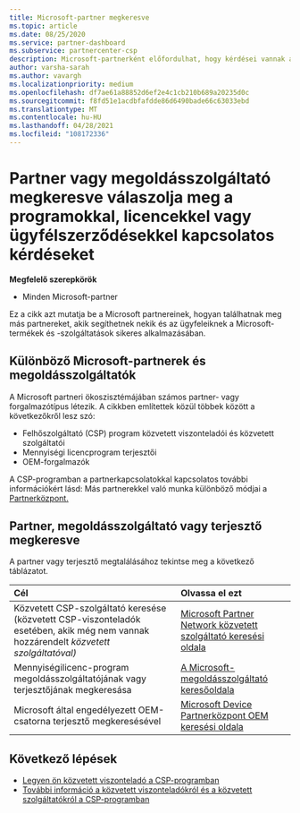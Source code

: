 ```yaml
---
title: Microsoft-partner megkeresve
ms.topic: article
ms.date: 08/25/2020
ms.service: partner-dashboard
ms.subservice: partnercenter-csp
description: Microsoft-partnerként előfordulhat, hogy kérdései vannak arról, hogyan segíthet az ügyfeleknek vagy bizonyos programoknak. Keresse meg a további partnereket, akik segíthetnek.
author: varsha-sarah
ms.author: vavargh
ms.localizationpriority: medium
ms.openlocfilehash: df7ae61a88852d6ef2e4c1cb210b689a20235d0c
ms.sourcegitcommit: f8fd51e1acdbfafdde86d6490bade66c63033ebd
ms.translationtype: MT
ms.contentlocale: hu-HU
ms.lasthandoff: 04/28/2021
ms.locfileid: "108172336"
---
```

# <a name="find-a-partner-or-solution-provider-to-answer-questions-about-programs-licensing-or-customer-deals"></a>Partner vagy megoldásszolgáltató megkeresve válaszolja meg a programokkal, licencekkel vagy ügyfélszerződésekkel kapcsolatos kérdéseket 

**Megfelelő szerepkörök**

- Minden Microsoft-partner

Ez a cikk azt mutatja be a Microsoft partnereinek, hogyan találhatnak meg más partnereket, akik segíthetnek nekik és az ügyfeleiknek a Microsoft-termékek és -szolgáltatások sikeres alkalmazásában.

## <a name="different-microsoft-partners-and-solution-providers"></a>Különböző Microsoft-partnerek és megoldásszolgáltatók

A Microsoft partneri ökoszisztémájában számos partner- vagy forgalmazótípus létezik. A cikkben említettek közül többek között a következőkről lesz szó:

- Felhőszolgáltató (CSP) program közvetett viszonteladói és közvetett szolgáltatói
- Mennyiségi licencprogram terjesztői
- OEM-forgalmazók

A CSP-programban a partnerkapcsolatokkal kapcsolatos további információkért lásd: Más partnerekkel való munka különböző módjai a [Partnerközpont.](work-with-other-partners.md)

## <a name="find-a-partner-solution-provider-or-distributor"></a>Partner, megoldásszolgáltató vagy terjesztő megkeresve

A partner vagy terjesztő megtalálásához tekintse meg a következő táblázatot.

|Cél  | Olvassa el ezt  |
|:------------------|:--------------- |
|Közvetett CSP-szolgáltató keresése (közvetett CSP-viszonteladók esetében, akik még nem vannak hozzárendelt *közvetett szolgáltatóval)* | [Microsoft Partner Network közvetett szolgáltató keresési oldala](https://partner.microsoft.com/membership/cloud-solution-provider/find-a-provider)  |
|Mennyiségilicenc-program megoldásszolgáltatójának vagy terjesztőjának megkeresása  | [A Microsoft-megoldásszolgáltató keresőoldala](https://www.microsoft.com/solution-providers/home)  |
|Microsoft által engedélyezett OEM-csatorna terjesztő megkeresésével  | [Microsoft Device Partnerközpont OEM keresési oldala](https://devicepartner.microsoft.com/connect/distributor)  |

## <a name="next-steps"></a>Következő lépések

- [Legyen ön közvetett viszonteladó a CSP-programban](https://partner.microsoft.com/licensing)
- [További információ a közvetett viszonteladókról és a közvetett szolgáltatókról a CSP-programban](work-with-other-partners.md)